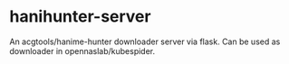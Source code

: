 # hanihunter-server
An acgtools/hanime-hunter downloader server via flask. Can be used as downloader in opennaslab/kubespider.
